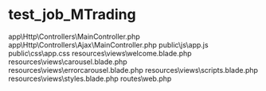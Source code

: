 # test_job_MTrading

app\Http\Controllers\MainController.php
app\Http\Controllers\Ajax\MainController.php
public\js\app.js
public\css\app.css
resources\views\welcome.blade.php
resources\views\carousel.blade.php
resources\views\errorcarousel.blade.php
resources\views\scripts.blade.php
resources\views\styles.blade.php
routes\web.php
